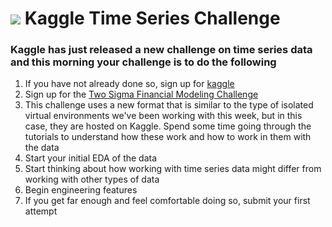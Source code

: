 
# ![](https://ga-dash.s3.amazonaws.com/production/assets/logo-9f88ae6c9c3871690e33280fcf557f33.png) Kaggle Time Series Challenge

### Kaggle has just released a new challenge on time series data and this morning your challenge is to do the following

1. If you have not already done so, sign up for [kaggle](http://www.kaggle.com)
2. Sign up for the [Two Sigma Financial Modeling Challenge](https://www.kaggle.com/c/two-sigma-financial-modeling)
3. This challenge uses a new format that is similar to the type of  isolated virtual environments we've been working with this week, but in this case, they are hosted on Kaggle. Spend some time going through the tutorials to understand how these work and how to work in them with the data
4. Start your initial EDA of the data 
5. Start thinking about how working with time series data might differ from working with other types of data
6. Begin engineering features
7. If you get far enough and feel comfortable doing so, submit your first attempt